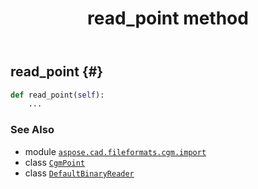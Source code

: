 ﻿---
title: read_point method
second_title: Aspose.CAD for Python via .NET API References
description: 
type: docs
weight: 190
url: /python-net/aspose.cad.fileformats.cgm.import/defaultbinaryreader/read_point/
is_root: false
---

## read_point {#}





```python
def read_point(self):
    ...
```





### See Also
* module [`aspose.cad.fileformats.cgm.import`](../../)
* class [`CgmPoint`](/cad/python-net/aspose.cad.fileformats.cgm.classes/cgmpoint)
* class [`DefaultBinaryReader`](/cad/python-net/aspose.cad.fileformats.cgm.import/defaultbinaryreader)
